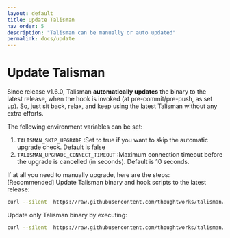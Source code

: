 ```yaml
---
layout: default
title: Update Talisman
nav_order: 5
description: "Talisman can be manually or auto updated" 
permalink: docs/update
---
```


# Update Talisman
Since release v1.6.0, Talisman <b>automatically updates</b> the binary to the latest release, when the hook is invoked (at pre-commit/pre-push, as set up). So, just sit back, relax, and keep using the latest Talisman without any extra efforts.

The following environment variables can be set:

1. `TALISMAN_SKIP_UPGRADE` :Set to true if you want to skip the automatic upgrade check. Default is false
2. `TALISMAN_UPGRADE_CONNECT_TIMEOUT` :Maximum connection timeout before the upgrade is cancelled (in seconds). Default is 10 seconds.

If at all you need to manually upgrade, here are the steps:
<br>[Recommended] Update Talisman binary and hook scripts to the latest release:

```bash
curl --silent  https://raw.githubusercontent.com/thoughtworks/talisman/master/global_install_scripts/update_talisman.bash > /tmp/update_talisman.bash && /bin/bash /tmp/update_talisman.bash
```


Update only Talisman binary by executing:

```bash
curl --silent  https://raw.githubusercontent.com/thoughtworks/talisman/master/global_install_scripts/update_talisman.bash > /tmp/update_talisman.bash && /bin/bash /tmp/update_talisman.bash talisman-binary
```
